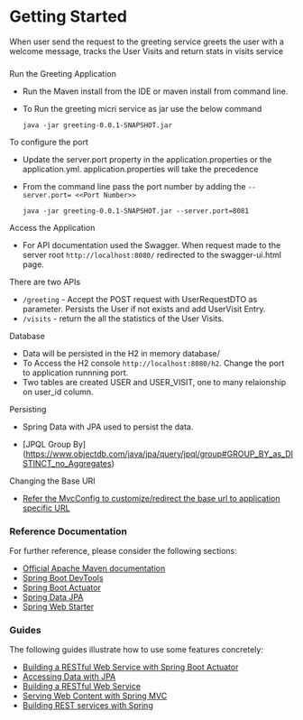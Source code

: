 # Getting Started

When user send the request to the greeting service greets the user with a welcome message, tracks the User Visits and return stats in visits service

### 

Run the Greeting Application

* Run the Maven install from the IDE or maven install from command line. 
* To Run the greeting micri service as jar use the below command

  `java -jar greeting-0.0.1-SNAPSHOT.jar`

To configure the port  
* Update the server.port property in the application.properties or the application.yml. application.properties will take the precedence
* From the command line pass the port number by adding the `--server.port= <<Port Number>>`
  
   `java -jar greeting-0.0.1-SNAPSHOT.jar --server.port=8081`

Access the Application

* For API documentation used the Swagger. When request made to the server root `http://localhost:8080/` redirected to the swagger-ui.html page.

There are two APIs
* `/greeting` - Accept the POST request with UserRequestDTO as parameter. Persists the User if not exists and add UserVisit Entry.
* `/visits` - return the all the statistics of the User Visits.

Database

* Data will be persisted in the H2 in memory database/
* To Access the H2 console `http://localhost:8080/h2`. Change the port to application runnning port. 
* Two tables are created USER and USER_VISIT, one to many relaionship on user_id column. 

Persisting 

* Spring Data with JPA used to persist the data. 

* [JPQL Group By] (https://www.objectdb.com/java/jpa/query/jpql/group#GROUP_BY_as_DISTINCT_no_Aggregates)



Changing the Base URI

* [Refer the MvcConfig to customize/redirect the base url to application specific URL](https://spring.io/guides/gs/securing-web/)



### Reference Documentation
For further reference, please consider the following sections:

* [Official Apache Maven documentation](https://maven.apache.org/guides/index.html)
* [Spring Boot DevTools](https://docs.spring.io/spring-boot/docs/{bootVersion}/reference/htmlsingle/#using-boot-devtools)
* [Spring Boot Actuator](https://docs.spring.io/spring-boot/docs/{bootVersion}/reference/htmlsingle/#production-ready)
* [Spring Data JPA](https://docs.spring.io/spring-boot/docs/{bootVersion}/reference/htmlsingle/#boot-features-jpa-and-spring-data)
* [Spring Web Starter](https://docs.spring.io/spring-boot/docs/{bootVersion}/reference/htmlsingle/#boot-features-developing-web-applications)

### Guides
The following guides illustrate how to use some features concretely:

* [Building a RESTful Web Service with Spring Boot Actuator](https://spring.io/guides/gs/actuator-service/)
* [Accessing Data with JPA](https://spring.io/guides/gs/accessing-data-jpa/)
* [Building a RESTful Web Service](https://spring.io/guides/gs/rest-service/)
* [Serving Web Content with Spring MVC](https://spring.io/guides/gs/serving-web-content/)
* [Building REST services with Spring](https://spring.io/guides/tutorials/bookmarks/)

